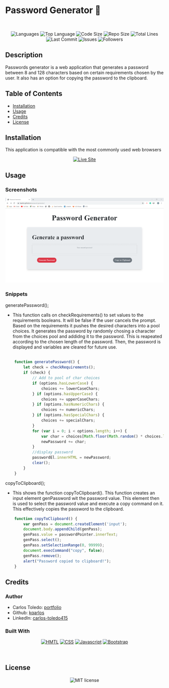 # Password Generator 🔑


</br>
<p align="center">
    <img src="https://img.shields.io/github/languages/count/kqarlos/password-generator?style=for-the-badge" alt="Languages" />
    <img src="https://img.shields.io/github/languages/top/kqarlos/password-generator?style=for-the-badge" alt="Top Language" />
    <img src="https://img.shields.io/github/languages/code-size/kqarlos/password-generator?style=for-the-badge" alt="Code Size" />
    <img src="https://img.shields.io/github/repo-size/kqarlos/password-generator?style=for-the-badge" alt="Repo Size" />   
    <img src="https://img.shields.io/tokei/lines/github/kqarlos/password-generator?style=for-the-badge" alt="Total Lines" />   
    <img src="https://img.shields.io/github/last-commit/kqarlos/password-generator?style=for-the-badge" alt="Last Commit" />  
    <img src="https://img.shields.io/github/issues/kqarlos/password-generator?style=for-the-badge" alt="Issues" />  
    <img src="https://img.shields.io/github/followers/kqarlos?style=social" alt="Followers" />  
</p>


## Description

Passwords generator is a web application that generates a password between 8 and 128 characters based on certain requirements chosen by the user. It also has an option for copying the password to the clipboard.

## Table of Contents

* [Installation](#installation)
* [Usage](#usage)
* [Credits](#credits)
* [License](#license)

## Installation

This application is compatible with the most commonly used web browsers

<p align="center">
    <a href="https://kqarlos.github.io/password-generator/index.html"><img src="https://img.shields.io/badge/-👉 See Live Site-success?style=for-the-badge"  alt="Live Site" /></a>
</p>

## Usage

### Screenshots

![Site](assets/images/site-pic.png)

### Snippets

generatePassword();
* This function calls on checkRequirements() to set values to the requirements booleans. It will be false if the user cancels the prompt. Based on the requirements it pushes the desired characters into a pool choices. It generates the password by randomly chosing a character from the choices pool and addidng it to the password. This is reapeated according to the chosen length of the password. Then, the password is displayed and variables are cleared for future use.

```javascript

    function generatePassword() {
        let check = checkRequirements();
        if (check) {
            // Add to pool of char choices
            if (options.hasLowerCase) {
                choices += lowerCaseChars;
            } if (options.hasUpperCase) {
                choices += upperCaseChars;
            } if (options.hasNumericChars) {
                choices += numericChars;
            } if (options.hasSpecialChars) {
                choices += specialChars;
            }
            for (var i = 0; i < options.length; i++) {
                var char = choices[Math.floor(Math.random() * choices.length)];
                newPassword += char;
            }
            //display password
            passwordEl.innerHTML = newPassword;
            clear();
        }
    }
```

copyToClipboard();

* This shows the function copyToClipboard(). This function creates an input element genPassword wit the password value. This element then is used to select the password value and execute a copy command on it. This effectively copies the password to the clipboard. 

```javascript
    function copyToClipboard() {
        var genPass = document.createElement('input');
        document.body.appendChild(genPass);
        genPass.value = passwordPointer.innerText;
        genPass.select();
        genPass.setSelectionRange(0, 99999);
        document.execCommand("copy", false);
        genPass.remove();
        alert("Password copied to clipboard!");
    }
```

## Credits

### Author

- Carlos Toledo: [portfolio](https://kqarlos.github.io)
- Github: [kqarlos](https://www.github.com/kqarlos)
- LinkedIn: [carlos-toledo415](https://www.linkedin.com/in/carlos-toledo415/)

### Built With

<p align="center">
    <a href="https://developer.mozilla.org/en-US/docs/Web/HTML"><img src="https://img.shields.io/badge/-HTML-orange?style=for-the-badge"  alt="HMTL" /></a>
    <a href="https://developer.mozilla.org/en-US/docs/Web/CSS"><img src="https://img.shields.io/badge/-CSS-blue?style=for-the-badge" alt="CSS" /></a>
    <a href="https://www.javascript.com/"><img src="https://img.shields.io/badge/-Javascript-yellow?style=for-the-badge" alt="Javascript" /></a>
    <a href="https://getbootstrap.com/"><img src="https://img.shields.io/badge/-Bootstrap-blueviolet?style=for-the-badge" alt="Bootstrap" /></a>
</p>
</br>

## License

<p align="center">
    <img align="center" src="https://img.shields.io/github/license/kqarlos/password-generator?style=for-the-badge" alt="MIT license" />
</p>